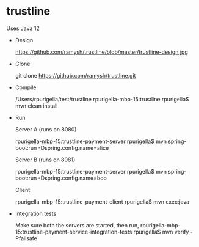 # trustline

Uses Java 12

* Design

    https://github.com/ramysh/trustline/blob/master/trustline-design.jpg

* Clone


    git clone https://github.com/ramysh/trustline.git
    
* Compile
    
    
    /Users/rpurigella/test/trustline
    rpurigella-mbp-15:trustline rpurigella$ mvn clean install

* Run

    
    Server A (runs on 8080)
     
    rpurigella-mbp-15:trustline-payment-server rpurigella$ mvn spring-boot:run -Dspring.config.name=alice
    
    
    Server B (runs on 8081)
    
    rpurigella-mbp-15:trustline-payment-server rpurigella$ mvn spring-boot:run -Dspring.config.name=bob
    
    
    Client
    
    rpurigella-mbp-15:trustline-payment-client rpurigella$ mvn exec:java
    
    
* Integration tests

    
    
    Make sure both the servers are started,
    then run,
    rpurigella-mbp-15:trustline-payment-service-integration-tests rpurigella$ mvn verify -Pfailsafe
    
